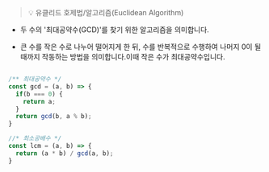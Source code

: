 > 💡 유클리드 호제법/알고리즘(Euclidean Algorithm)

- 두 수의 '최대공약수(GCD)'를 찾기 위한 알고리즘을 의미합니다.

- 큰 수를 작은 수로 나누어 떨어지게 한 뒤, 수를 반복적으로 수행하여 나머지 0이 될때까지 작동하는 방법을 의미합니다.이때 작은 수가 최대공약수입니다.

```javascript

/** 최대공약수 */
const gcd = (a, b) => {
  if(b === 0) {
    return a;
  }
  return gcd(b, a % b);
}

//* 최소공배수 */
const lcm = (a, b) => {
  return (a * b) / gcd(a, b);
}
```
